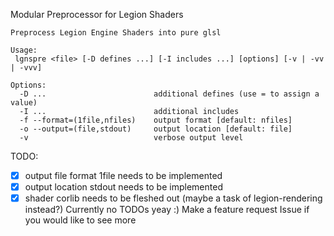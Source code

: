 Modular Preprocessor for Legion Shaders

```
Preprocess Legion Engine Shaders into pure glsl

Usage:
 lgnspre <file> [-D defines ...] [-I includes ...] [options] [-v | -vv | -vvv]

Options:
  -D ...                        additional defines (use = to assign a value)
  -I ...                        additional includes
  -f --format=(1file,nfiles)    output format [default: nfiles]
  -o --output=(file,stdout)     output location [default: file]
  -v                            verbose output level
```

TODO:
- [x] output file format 1file needs to be implemented
- [x] output location stdout needs to be implemented
- [x] shader corlib needs to be fleshed out (maybe a task of legion-rendering instead?)
Currently no TODOs yeay :)
Make a feature request Issue if you would like to see more
